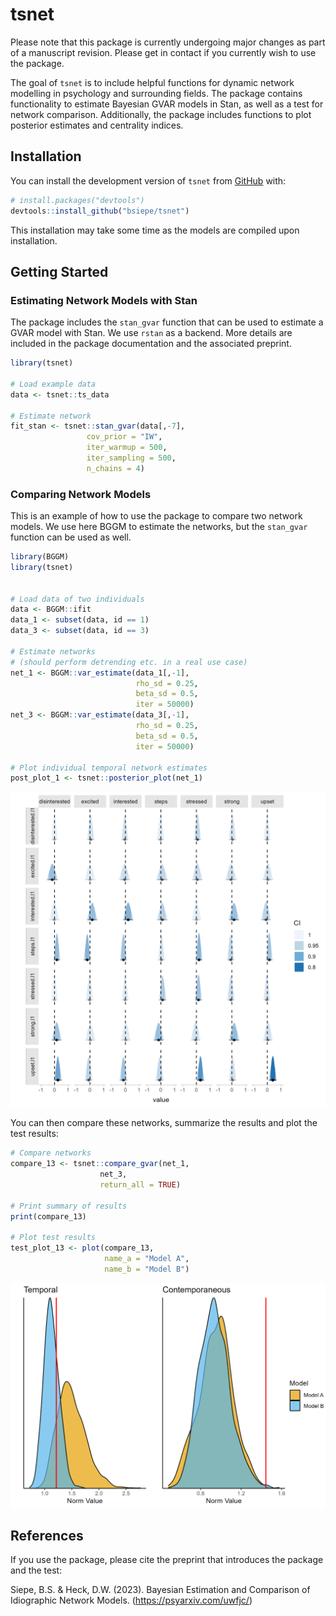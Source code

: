 
<!-- README.md is generated from README.Rmd. Please edit that file -->

# tsnet

<!-- badges: start -->
<!-- badges: end -->

Please note that this package is currently undergoing major changes as
part of a manuscript revision. Please get in contact if you currently
wish to use the package.

The goal of `tsnet` is to include helpful functions for dynamic network
modelling in psychology and surrounding fields. The package contains
functionality to estimate Bayesian GVAR models in Stan, as well as a
test for network comparison. Additionally, the package includes
functions to plot posterior estimates and centrality indices.

## Installation

You can install the development version of `tsnet` from
[GitHub](https://github.com/bsiepe/tsnet) with:

``` r
# install.packages("devtools")
devtools::install_github("bsiepe/tsnet")
```

This installation may take some time as the models are compiled upon
installation.

## Getting Started

### Estimating Network Models with Stan

The package includes the `stan_gvar` function that can be used to
estimate a GVAR model with Stan. We use `rstan` as a backend. More
details are included in the package documentation and the associated
preprint.

``` r
library(tsnet)

# Load example data
data <- tsnet::ts_data

# Estimate network
fit_stan <- tsnet::stan_gvar(data[,-7],
                 cov_prior = "IW",
                 iter_warmup = 500,
                 iter_sampling = 500,
                 n_chains = 4)
```

### Comparing Network Models

This is an example of how to use the package to compare two network
models. We use here BGGM to estimate the networks, but the `stan_gvar`
function can be used as well.

``` r
library(BGGM)
library(tsnet)


# Load data of two individuals
data <- BGGM::ifit
data_1 <- subset(data, id == 1)
data_3 <- subset(data, id == 3)

# Estimate networks
# (should perform detrending etc. in a real use case)
net_1 <- BGGM::var_estimate(data_1[,-1],
                            rho_sd = 0.25, 
                            beta_sd = 0.5,
                            iter = 50000)
net_3 <- BGGM::var_estimate(data_3[,-1],
                            rho_sd = 0.25, 
                            beta_sd = 0.5,
                            iter = 50000)

# Plot individual temporal network estimates
post_plot_1 <- tsnet::posterior_plot(net_1)
```

![](man/figures/post_plot_example.png)

You can then compare these networks, summarize the results and plot the
test results:

``` r
# Compare networks
compare_13 <- tsnet::compare_gvar(net_1, 
                    net_3,
                    return_all = TRUE)

# Print summary of results
print(compare_13)

# Plot test results
test_plot_13 <- plot(compare_13,
                     name_a = "Model A",
                     name_b = "Model B")
```

![](man/figures/test_plot_example.png)

## References

If you use the package, please cite the preprint that introduces the
package and the test:

Siepe, B.S. & Heck, D.W. (2023). Bayesian Estimation and Comparison of
Idiographic Network Models. (<https://psyarxiv.com/uwfjc/>)
